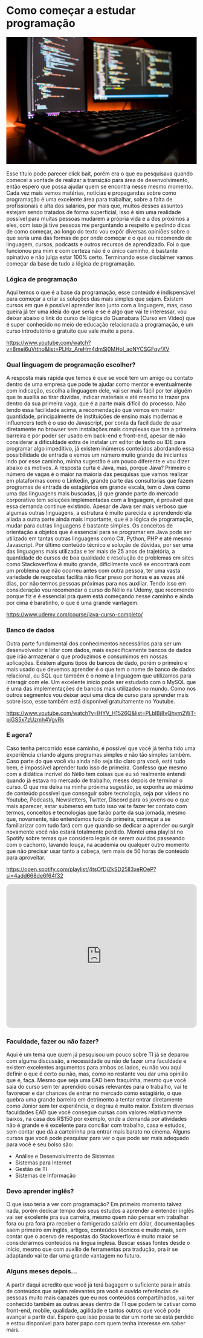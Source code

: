 # Como começar a estudar programação

![](https://github.com/Vinicius-92/artigos-medium/blob/main/estudar-programacao/image.jpg)

Esse título pode parecer click bait, porém era o que eu pesquisava quando comecei a vontade de realizar a transição para área de desenvolvimento, então espero que possa ajudar quem se encontra nesse mesmo momento. Cada vez mais vemos matérias, notícias e propagandas sobre como programação é uma excelente área para trabalhar, sobre a falta de profissionais e alta dos salários, por mais que, muitos desses assuntos estejam sendo tratados de forma superficial, isso é sim uma realidade possível para muitas pessoas mudarem a própria vida e a dos próximos a eles, com isso já tive pessoas me perguntando a respeito e pedindo dicas de como começar, ao longo do texto vou expôr diversas opiniões sobre o que seria uma das formas de por onde começar e o que eu recomendo de linguagem, cursos, podcasts e outros recursos de aprendizado. Foi o que funcionou pra mim e com certeza não é o único caminho, é bastante opinativo e não julga estar 100% certo.
Terminando esse disclaimer vamos começar da base de tudo a lógica de programação.

### Lógica de programação

Aqui temos o que é a base da programação, esse conteúdo é indispensável para começar a criar as soluções das mais simples que sejam. Existem cursos em que é possível aprender isso junto com a linguagem, mas, caso queira já ter uma ideia do que seria e se é algo que vai te interessar, vou deixar abaixo o link do curso de lógica do Guanabara (Curso em Vídeo) que é super conhecido no meio de educação relacionada a programação, é um curso introdutório e gratuito que vale muito a pena.

https://www.youtube.com/watch?v=8mei6uVttho&list=PLHz_AreHm4dmSj0MHol_aoNYCSGFqvfXV

### Qual linguagem de programação escolher?

A resposta mais rápida que temos é que se você tem um amigo ou contato dentro de uma empresa que pode te ajudar como mentor e eventualmente com indicação, escolha a linguagem dele, vai ser mais fácil por ter alguém que te auxilia ao tirar dúvidas, indicar materiais e até mesmo te trazer pra dentro da sua primeira vaga, que é a parte mais difícil do processo.
Não tendo essa facilidade acima, a recomendação que vemos em maior quantidade, principalmente de instituições de ensino mais modernas e influencers tech é o uso do Javascript, por conta da facilidade de usar diretamente no browser sem instalações mais complexas que tira a primeira barreira e por poder ser usado em back-end e front-end, apesar de não considerar a dificuldade extra de instalar um editor de texto ou IDE para programar algo impeditivo, já existem inúmeros conteúdos abordando essa possibilidade de entrada e vemos um número muito grande de iniciantes indo por esse caminho, minha sugestão é um pouco diferente e vou dizer abaixo os motivos.
A resposta curta é Java, mas, porque Java? Primeiro o número de vagas é o maior na maioria das pesquisas que vamos realizar em plataformas como o Linkedin, grande parte das consultorias que fazem programas de entrada de estagiários em grande escala, tem o Java como uma das linguagens mais buscadas, já que grande parte do mercado corporativo tem soluções implementadas com a linguagem, é provável que essa demanda continue existindo.
Apesar de Java ser mais verboso que algumas outras linguagens, a estrutura é muito parecida e aprendendo ela aliada a outra parte ainda mais importante, que é a lógica de programação, mudar para outras linguagens é bastante simples. Os conceitos de orientação a objetos que é essencial para se programar em Java pode ser utilizado em tantas outras linguagens como C#, Python, PHP e até mesmo Javascript.
Por último conteúdo técnico e solução de dúvidas, por ser uma das linguagens mais utilizadas e ter mais de 25 anos de trajetória, a quantidade de cursos de boa qualidade e resolução de problemas em sites como Stackoverflow é muito grande, dificilmente você se encontrará com um problema que não ocorreu antes com outra pessoa, ter uma vasta variedade de respostas facilita não ficar preso por horas e as vezes até dias, por não termos pessoas próximas para nos auxiliar.
Tendo isso em consideração vou recomendar o curso do Nélio na Udemy, que recomendo porque fiz e é essencial pra quem está começando nesse caminho e ainda por cima é baratinho, o que é uma grande vantagem.

https://www.udemy.com/course/java-curso-completo/

### Banco de dados

Outra parte fundamental dos conhecimentos necessários para ser um desenvolvedor e lidar com dados, mais especificamente bancos de dados que irão armazenar o que produzimos e consumimos em nossas aplicações. Existem alguns tipos de bancos de dado, porém o primeiro e mais usado que devemos aprender é o que tem o nome de banco de dados relacional, ou SQL que também é o nome a linguagem que utilizamos para interagir com ele.
Um excelente início pode ser estudado com o MySQL que é uma das implementações de bancos mais utilizados no mundo.
Como nos outros segmentos vou deixar aqui uma dica de curso para aprender mais sobre isso, esse também está disponível gratuitamente no Youtube.

https://www.youtube.com/watch?v=lHYV_H1526Q&list=PLbIBj8vQhvm2WT-pjGS5x7zUzmh4VgvRk

### E agora?

Caso tenha percorrido esse caminho, é possível que você já tenha tido uma experiência criando alguns programas simples e não tão simples também. Caso parte do que você viu ainda não seja tão claro pra você, está tudo bem, é impossível aprender tudo isso de primeira. Confesso que mesmo com a didática incrível do Nélio tem coisas que eu só realmente entendi quando já estava no mercado de trabalho, meses depois de terminar o curso. 
O que me deixa na minha próxima sugestão, se exponha ao máximo de conteúdo possível que conseguir sobre tecnologia, seja por vídeos no Youtube, Podcasts, Newsletters, Twitter, Discord para os jovens ou o que mais aparecer, estar submerso em tudo isso vai te fazer ter contato com termos, conceitos e tecnologias que farão parte da sua jornada, mesmo que, novamente, não entendamos tudo de primeira, começar a se familiarizar com tudo fará com que quando se dedicar a aprender ou surgir novamente você não estará totalmente perdido.
Montei uma playlist no Spotify sobre temas que considero legais de serem ouvidos passeando com o cachorro, lavando louça, na academia ou qualquer outro momento que não precisar usar tanto a cabeça, tem mais de 50 horas de conteúdo para aproveitar.

https://open.spotify.com/playlist/4tsOfDiZkSD25lI3xeROeP?si=4add668de6f64f32

<iframe style="border-radius:12px" src="https://open.spotify.com/embed/playlist/4tsOfDiZkSD25lI3xeROeP?utm_source=generator" width="100%" height="380" frameBorder="0" allowfullscreen="" allow="autoplay; clipboard-write; encrypted-media; fullscreen; picture-in-picture" loading="lazy"></iframe>

### Faculdade, fazer ou não fazer?

Aqui é um tema que quem já pesquisou um pouco sobre TI já se deparou com alguma discussão, a necessidade ou não de fazer uma faculdade e existem excelentes argumentos para ambos os lados, eu não vou aqui definir o que é certo ou não, mas, como no restante vou dar uma opinião que é, faça. Mesmo que seja uma EAD bem fraquinha, mesmo que você saia do curso sem ter aprendido coisas relevantes para o trabalho, vai te favorecer e dar chances de entrar no mercado como estagiário, o que quebra uma grande barreira em detrimento a tentar entrar diretamente como Júnior sem ter experiência, o degrau é muito maior.
Existem diversas faculdades EAD que você consegue cursas com valores relativamente baixos, na casa dos R$150 por exemplo, onde a demanda por atividades não é grande e é excelente para conciliar com trabalho, casa e estudos, sem contar que dá a carteirinha pra entrar mais barato no cinema.
Alguns cursos que você pode pesquisar para ver o que pode ser mais adequado para você e seu bolso são:
* Análise e Desenvolvimento de Sistemas
* Sistemas para Internet
* Gestão de TI
* Sistemas de Informação

### Devo aprender inglês?

O que isso teria a ver com programação? Em primeiro momento talvez nada, porém dedicar tempo dos seus estudos a aprender a entender inglês vai ser excelente pra sua carreira, mesmo quem não pensar em trabalhar fora ou pra fora pra receber o famigerado salário em dólar, documentações saem primeiro em inglês, artigos, conteúdos técnicos e muito mais, sem contar que o acervo de respostas do Stackoverflow é muito maior se considerarmos conteúdos na língua inglesa. Buscar essas fontes desde o início, mesmo que com auxílio de ferramentas pra tradução, pra ir se adaptando vai te dar uma grande vantagem no futuro.

### Alguns meses depois...

A partir daqui acredito que você já terá bagagem o suficiente para ir atrás de conteúdos que sejam relevantes pra você e ouvido referências de pessoas muito mais capazes que eu nos conteúdos compartilhados, vai ter conhecido também as outras áreas dentro de TI que podem te cativar como front-end, mobile, qualidade, agilidade e tantos outros que você pode avançar a partir daí.
Espero que isso possa te dar um norte se está perdido e estou disponível para bater papo com quem tenha interesse em saber mais.
